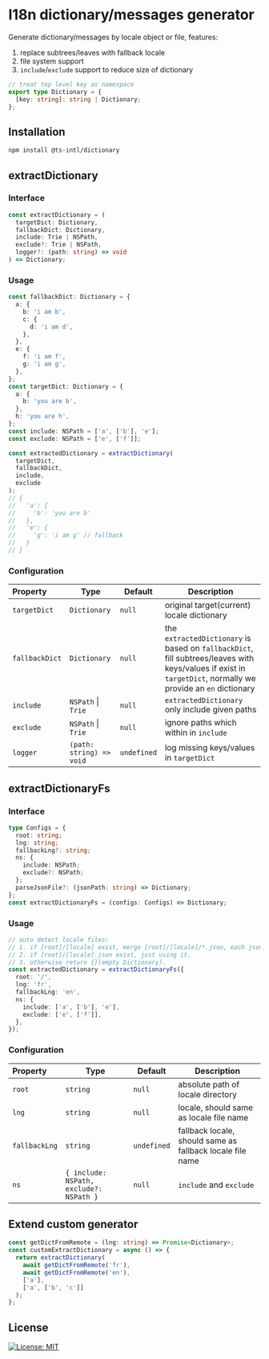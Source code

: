 # I18n dictionary/messages generator

Generate dictionary/messages by locale object or file, features:

1. replace subtrees/leaves with fallback locale
2. file system support
3. `include`/`exclude` support to reduce size of dictionary

```ts
// treat top level key as namespace
export type Dictionary = {
  [key: string]: string | Dictionary;
};
```

## Installation

```bash
npm install @ts-intl/dictionary
```

## extractDictionary

### Interface

```ts
const extractDictionary = (
  targetDict: Dictionary,
  fallbackDict: Dictionary,
  include: Trie | NSPath,
  exclude?: Trie | NSPath,
  logger?: (path: string) => void
) => Dictionary;
```

### Usage

```ts
const fallbackDict: Dictionary = {
  a: {
    b: 'i am b',
    c: {
      d: 'i am d',
    },
  },
  e: {
    f: 'i am f',
    g: 'i am g',
  },
};
const targetDict: Dictionary = {
  a: {
    b: 'you are b',
  },
  h: 'you are h',
};
const include: NSPath = ['a', ['b'], 'e'];
const exclude: NSPath = ['e', ['f']];

const extractedDictionary = extractDictionary(
  targetDict,
  fallbackDict,
  include,
  exclude
);
// {
//   'a': {
//     'b': 'you are b'
//   },
//   'e': {
//     'g': 'i am g' // fallback
//   }
// }
```

### Configuration

| Property       | Type                     | Default     | Description                                                                                                                                                  |
| :------------- | ------------------------ | ----------- | ------------------------------------------------------------------------------------------------------------------------------------------------------------ |
| `targetDict`   | `Dictionary`             | `null`      | original target(current) locale dictionary                                                                                                                   |
| `fallbackDict` | `Dictionary`             | `null`      | the `extractedDictionary` is based on `fallbackDict`, fill subtrees/leaves with keys/values if exist in `targetDict`, normally we provide an `en` dictionary |
| `include`      | `NSPath` \| `Trie`       | `null`      | `extractedDictionary` only include given paths                                                                                                               |
| `exclude`      | `NSPath` \| `Trie`       | `null`      | ignore paths which within in `include`                                                                                                                       |
| `logger`       | `(path: string) => void` | `undefined` | log missing keys/values in `targetDict`                                                                                                                      |

## extractDictionaryFs

### Interface

```ts
type Configs = {
  root: string;
  lng: string;
  fallbackLng?: string;
  ns: {
    include: NSPath;
    exclude?: NSPath;
  };
  parseJsonFile?: (jsonPath: string) => Dictionary;
};
const extractDictionaryFs = (configs: Configs) => Dictionary;
```

### Usage

```ts
// auto detect locale files:
// 1. if [root]/[locale] exist, merge [root]/[locale]/*.json, each json name is namespace.
// 2. if [root]/[locale].json exist, just using it.
// 3. otherwise return {}(empty Dictionary).
const extractedDictionary = extractDictionaryFs({
  root: '/',
  lng: 'fr',
  fallbackLng: 'en',
  ns: {
    include: ['a', ['b'], 'e'],
    exclude: ['e', ['f']],
  },
});
```

### Configuration

| Property      | Type                                    | Default     | Description                                               |
| :------------ | --------------------------------------- | ----------- | --------------------------------------------------------- |
| `root`        | `string`                                | `null`      | absolute path of locale directory                         |
| `lng`         | `string`                                | `null`      | locale, should same as locale file name                   |
| `fallbackLng` | `string`                                | `undefined` | fallback locale, should same as fallback locale file name |
| `ns`          | `{ include: NSPath, exclude?: NSPath }` | `null`      | `include` and `exclude`                                   |

## Extend custom generator

```ts
const getDictFromRemote = (lng: string) => Promise<Dictionary>;
const customExtractDictionary = async () => {
  return extractDictionary(
    await getDictFromRemote('fr'),
    await getDictFromRemote('en'),
    ['a'],
    ['a', ['b', 'c']]
  );
};
```

## License

[![License: MIT](https://img.shields.io/badge/License-MIT-yellow.svg)](https://opensource.org/licenses/MIT)
